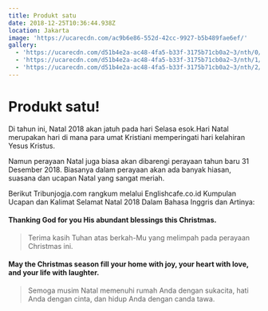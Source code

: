 ```yaml
---
title: Produkt satu
date: 2018-12-25T10:36:44.938Z
location: Jakarta
image: 'https://ucarecdn.com/ac9b6e86-552d-42cc-9927-b5b489fae6ef/'
gallery:
  - 'https://ucarecdn.com/d51b4e2a-ac48-4fa5-b33f-3175b71cb0a2~3/nth/0/'
  - 'https://ucarecdn.com/d51b4e2a-ac48-4fa5-b33f-3175b71cb0a2~3/nth/1/'
  - 'https://ucarecdn.com/d51b4e2a-ac48-4fa5-b33f-3175b71cb0a2~3/nth/2/'
---
```

# Produkt satu!

Di tahun ini, Natal 2018 akan jatuh pada hari Selasa esok.Hari Natal merupakan hari di mana para umat Kristiani memperingati hari kelahiran Yesus Kristus.

Namun perayaan Natal juga biasa akan dibarengi perayaan tahun baru 31 Desember 2018. Biasanya dalam perayaan akan ada banyak hiasan, suasana dan ucapan Natal yang sangat meriah.

Berikut Tribunjogja.com rangkum melalui Englishcafe.co.id Kumpulan Ucapan dan Kalimat Selamat Natal 2018 Dalam Bahasa Inggris dan Artinya: 

#### Thanking God for you His abundant blessings this Christmas.
> Terima kasih Tuhan atas berkah-Mu yang melimpah pada perayaan Christmas ini.

#### May the Christmas season fill your home with joy, your heart with love, and your life with laughter.
> Semoga musim Natal memenuhi rumah Anda dengan sukacita, hati Anda dengan cinta, dan hidup Anda dengan canda tawa.
